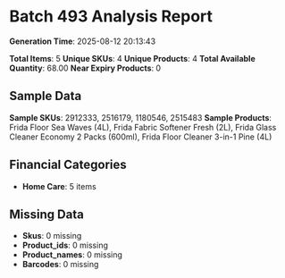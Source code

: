# Batch 493 Analysis Report

**Generation Time**: 2025-08-12 20:13:43

**Total Items**: 5
**Unique SKUs**: 4
**Unique Products**: 4
**Total Available Quantity**: 68.00
**Near Expiry Products**: 0

## Sample Data
**Sample SKUs**: 2912333, 2516179, 1180546, 2515483
**Sample Products**: Frida Floor Sea Waves (4L), Frida Fabric Softener Fresh (2L), Frida Glass Cleaner Economy 2 Packs (600ml), Frida Floor Cleaner 3-in-1 Pine (4L)

## Financial Categories
- **Home Care**: 5 items

## Missing Data
- **Skus**: 0 missing
- **Product_ids**: 0 missing
- **Product_names**: 0 missing
- **Barcodes**: 0 missing
